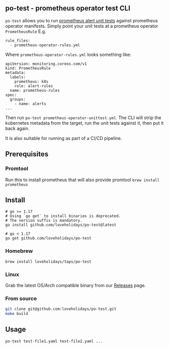 ## po-test - prometheus operator test CLI
`po-test` allows you to run [prometheus alert unit tests](https://prometheus.io/docs/prometheus/latest/configuration/unit_testing_rules/) against
prometheus operator manifests. Simply point your unit tests at a prometheus operator `PrometheusRule` E.g.

```
rule_files:
  - prometheus-operator-rules.yml
```

Where `prometheus-operator-rules.yml` looks something like:
```
apiVersion: monitoring.coreos.com/v1
kind: PrometheusRule
metadata:
  labels:
    prometheus: k8s
    role: alert-rules
  name: prometheus-rules
spec:
  groups:
    - name: alerts
...
```

Then run `po-test prometheus-operator-unittest.yml`. 
The CLI will strip the kubernetes metadata from the target, run the unit tests against it, then put it back again. 

It is also suitable for running as part of a CI/CD pipeline.

## Prerequisites

### Promtool
Run this to install prometheus that will also provide promtool
```brew install prometheus```

## Install

```
# go >= 1.17
# Using `go get` to install binaries is deprecated.
# The version suffix is mandatory.
go install github.com/loveholidays/po-test@latest

# go < 1.17
go get github.com/loveholidays/po-test
```

### Homebrew
```
brew install loveholidays/taps/po-test
```

### Linux
Grab the latest OS/Arch compatible binary from our [Releases](https://github.com/loveholidays/po-test/releases) page.

### From source
```bash
git clone git@github.com:loveholidays/po-test.git
make build
```

## Usage
```
po-test test-file1.yaml test-file2.yaml ...
```
